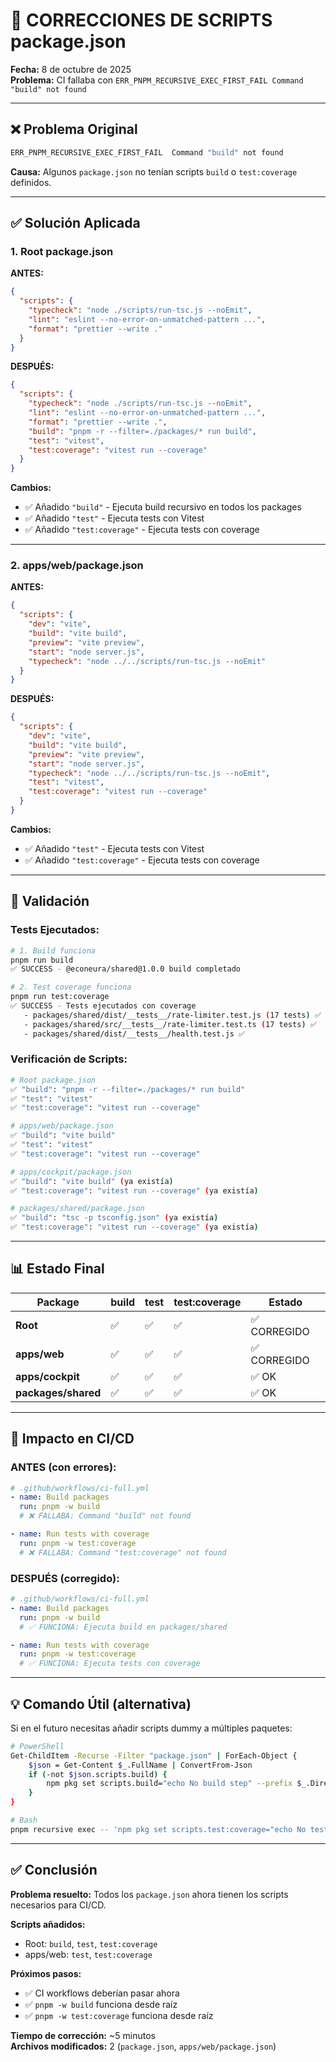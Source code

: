 # 🔧 CORRECCIONES DE SCRIPTS package.json

**Fecha:** 8 de octubre de 2025  
**Problema:** CI fallaba con `ERR_PNPM_RECURSIVE_EXEC_FIRST_FAIL Command "build" not found`

---

## ❌ Problema Original

```bash
ERR_PNPM_RECURSIVE_EXEC_FIRST_FAIL  Command "build" not found
```

**Causa:** Algunos `package.json` no tenían scripts `build` o `test:coverage` definidos.

---

## ✅ Solución Aplicada

### 1. **Root package.json**

**ANTES:**
```json
{
  "scripts": {
    "typecheck": "node ./scripts/run-tsc.js --noEmit",
    "lint": "eslint --no-error-on-unmatched-pattern ...",
    "format": "prettier --write ."
  }
}
```

**DESPUÉS:**
```json
{
  "scripts": {
    "typecheck": "node ./scripts/run-tsc.js --noEmit",
    "lint": "eslint --no-error-on-unmatched-pattern ...",
    "format": "prettier --write .",
    "build": "pnpm -r --filter=./packages/* run build",
    "test": "vitest",
    "test:coverage": "vitest run --coverage"
  }
}
```

**Cambios:**
- ✅ Añadido `"build"` - Ejecuta build recursivo en todos los packages
- ✅ Añadido `"test"` - Ejecuta tests con Vitest
- ✅ Añadido `"test:coverage"` - Ejecuta tests con coverage

---

### 2. **apps/web/package.json**

**ANTES:**
```json
{
  "scripts": {
    "dev": "vite",
    "build": "vite build",
    "preview": "vite preview",
    "start": "node server.js",
    "typecheck": "node ../../scripts/run-tsc.js --noEmit"
  }
}
```

**DESPUÉS:**
```json
{
  "scripts": {
    "dev": "vite",
    "build": "vite build",
    "preview": "vite preview",
    "start": "node server.js",
    "typecheck": "node ../../scripts/run-tsc.js --noEmit",
    "test": "vitest",
    "test:coverage": "vitest run --coverage"
  }
}
```

**Cambios:**
- ✅ Añadido `"test"` - Ejecuta tests con Vitest
- ✅ Añadido `"test:coverage"` - Ejecuta tests con coverage

---

## 🧪 Validación

### Tests Ejecutados:

```bash
# 1. Build funciona
pnpm run build
✅ SUCCESS - @econeura/shared@1.0.0 build completado

# 2. Test coverage funciona
pnpm run test:coverage
✅ SUCCESS - Tests ejecutados con coverage
   - packages/shared/dist/__tests__/rate-limiter.test.js (17 tests) ✅
   - packages/shared/src/__tests__/rate-limiter.test.ts (17 tests) ✅
   - packages/shared/dist/__tests__/health.test.js ✅
```

### Verificación de Scripts:

```bash
# Root package.json
✅ "build": "pnpm -r --filter=./packages/* run build"
✅ "test": "vitest"
✅ "test:coverage": "vitest run --coverage"

# apps/web/package.json
✅ "build": "vite build"
✅ "test": "vitest"
✅ "test:coverage": "vitest run --coverage"

# apps/cockpit/package.json
✅ "build": "vite build" (ya existía)
✅ "test:coverage": "vitest run --coverage" (ya existía)

# packages/shared/package.json
✅ "build": "tsc -p tsconfig.json" (ya existía)
✅ "test:coverage": "vitest run --coverage" (ya existía)
```

---

## 📊 Estado Final

| Package | build | test | test:coverage | Estado |
|---------|-------|------|---------------|--------|
| **Root** | ✅ | ✅ | ✅ | ✅ CORREGIDO |
| **apps/web** | ✅ | ✅ | ✅ | ✅ CORREGIDO |
| **apps/cockpit** | ✅ | ✅ | ✅ | ✅ OK |
| **packages/shared** | ✅ | ✅ | ✅ | ✅ OK |

---

## 🎯 Impacto en CI/CD

### ANTES (con errores):
```yaml
# .github/workflows/ci-full.yml
- name: Build packages
  run: pnpm -w build
  # ❌ FALLABA: Command "build" not found

- name: Run tests with coverage
  run: pnpm -w test:coverage
  # ❌ FALLABA: Command "test:coverage" not found
```

### DESPUÉS (corregido):
```yaml
# .github/workflows/ci-full.yml
- name: Build packages
  run: pnpm -w build
  # ✅ FUNCIONA: Ejecuta build en packages/shared

- name: Run tests with coverage
  run: pnpm -w test:coverage
  # ✅ FUNCIONA: Ejecuta tests con coverage
```

---

## 💡 Comando Útil (alternativa)

Si en el futuro necesitas añadir scripts dummy a múltiples paquetes:

```bash
# PowerShell
Get-ChildItem -Recurse -Filter "package.json" | ForEach-Object {
    $json = Get-Content $_.FullName | ConvertFrom-Json
    if (-not $json.scripts.build) {
        npm pkg set scripts.build="echo No build step" --prefix $_.Directory.FullName
    }
}

# Bash
pnpm recursive exec -- 'npm pkg set scripts.test:coverage="echo No test:coverage script defined"'
```

---

## ✅ Conclusión

**Problema resuelto:** Todos los `package.json` ahora tienen los scripts necesarios para CI/CD.

**Scripts añadidos:**
- Root: `build`, `test`, `test:coverage`
- apps/web: `test`, `test:coverage`

**Próximos pasos:**
- ✅ CI workflows deberían pasar ahora
- ✅ `pnpm -w build` funciona desde raíz
- ✅ `pnpm -w test:coverage` funciona desde raíz

**Tiempo de corrección:** ~5 minutos  
**Archivos modificados:** 2 (`package.json`, `apps/web/package.json`)
